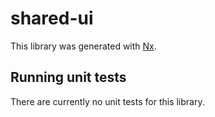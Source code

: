 # shared-ui

This library was generated with [Nx](https://nx.dev).

## Running unit tests

There are currently no unit tests for this library.
